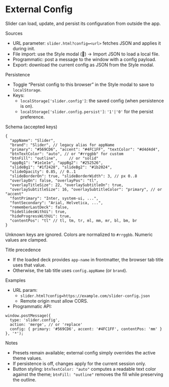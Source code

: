# External Config

Slider can load, update, and persist its configuration from outside the app.

Sources
- URL parameter: `slider.html?config=<url>` fetches JSON and applies it during init.
- File import: use the Style modal (🎨) → Import JSON to load a local file.
- Programmatic: post a message to the window with a config payload.
- Export: download the current config as JSON from the Style modal.

Persistence
- Toggle “Persist config to this browser” in the Style modal to save to `localStorage`.
- Keys:
  - `localStorage['slider.config']`: the saved config (when persistence is on).
  - `localStorage['slider.config.persist']`: `'1'|'0'` for the persist preference.

Schema (accepted keys)
```
{
  "appName": "Slider",
  "brand": "Slider", // legacy alias for appName
  "primary": "#569CD6", "accent": "#4FC1FF", "textColor": "#d4d4d4",
  "btnTextColor": "auto", // or "#rrggbb" for custom
  "btnFill": "outline",     // or "solid"
  "appBg1": "#1e1e1e", "appBg2": "#252526",
  "slideBg1": "#1f2428", "slideBg2": "#1b2024",
  "slideOpacity": 0.85, // 0..1
  "slideBorderOn": true, "slideBorderWidth": 3, // px 0..8
  "overlayOn": false, "overlayPos": "tl",
  "overlayTitleSize": 22, "overlaySubtitleOn": true,
  "overlaySubtitleSize": 16, "overlaySubtitleColor": "primary", // or "accent"
  "fontPrimary": "Inter, system-ui, ...",
  "fontSecondary": "Arial, Helvetica, ...",
  "rememberLastDeck": false,
  "hideSlidesWithUi": true,
  "hideProgressWithUi": true,
  "contentPos": "tl" // tl, tm, tr, ml, mm, mr, bl, bm, br
}
```
Unknown keys are ignored. Colors are normalized to `#rrggbb`. Numeric values are clamped.

Title precedence
- If the loaded deck provides `app-name` in frontmatter, the browser tab title uses that value.
- Otherwise, the tab title uses `config.appName` (or `brand`).

Examples
- URL param:
  - `slider.html?config=https://example.com/slider-config.json`
  - Remote origin must allow CORS.
- Programmatic API:
```
window.postMessage({
  type: 'slider.config',
  action: 'merge', // or 'replace'
  config: { primary: '#569CD6', accent: '#4FC1FF', contentPos: 'mm' }
}, '*');
```

Notes
- Presets remain available; external config simply overrides the active theme values.
- If persistence is off, changes apply for the current session only.
 - Button styling: `btnTextColor: "auto"` computes a readable text color against the theme; `btnFill: "outline"` removes the fill while preserving the outline.
